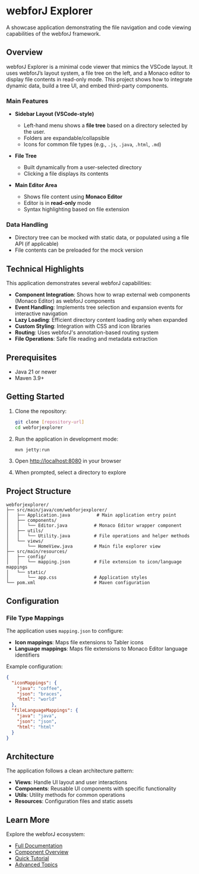 # webforJ Explorer

A showcase application demonstrating the file navigation and code viewing capabilities of the webforJ framework.

## Overview

webforJ Explorer is a minimal code viewer that mimics the VSCode layout. It uses webforJ’s layout system, a file tree on the left, and a Monaco editor to display file contents in read-only mode. This project shows how to integrate dynamic data, build a tree UI, and embed third-party components.

### **Main Features**

- **Sidebar Layout (VSCode-style)**
  - Left-hand menu shows a **file tree** based on a directory selected by the user.
  - Folders are expandable/collapsible
  - Icons for common file types (e.g., `.js`, `.java`, `.html`, `.md`)
- **File Tree**
  - Built dynamically from a user-selected directory
  - Clicking a file displays its contents
- **Main Editor Area**

  - Shows file content using **Monaco Editor**
  - Editor is in **read-only** mode
  - Syntax highlighting based on file extension

### **Data Handling**
- Directory tree can be mocked with static data, or populated using a file API (if applicable)
- File contents can be preloaded for the mock version

## Technical Highlights

This application demonstrates several webforJ capabilities:

- **Component Integration**: Shows how to wrap external web components (Monaco Editor) as webforJ components
- **Event Handling**: Implements tree selection and expansion events for interactive navigation
- **Lazy Loading**: Efficient directory content loading only when expanded
- **Custom Styling**: Integration with CSS and icon libraries
- **Routing**: Uses webforJ's annotation-based routing system
- **File Operations**: Safe file reading and metadata extraction

## Prerequisites

- Java 21 or newer
- Maven 3.9+

## Getting Started

1. Clone the repository:

   ```bash
   git clone [repository-url]
   cd webforjexplorer
   ```

2. Run the application in development mode:

   ```bash
   mvn jetty:run
   ```

3. Open [http://localhost:8080](http://localhost:8080) in your browser

4. When prompted, select a directory to explore

## Project Structure

```
webforjexplorer/
├── src/main/java/com/webforjexplorer/
│   ├── Application.java          # Main application entry point
│   ├── components/
│   │   └── Editor.java          # Monaco Editor wrapper component
│   ├── utils/
│   │   └── Utility.java         # File operations and helper methods
│   └── views/
│       └── HomeView.java        # Main file explorer view
├── src/main/resources/
│   ├── config/
│   │   └── mapping.json         # File extension to icon/language mappings
│   └── static/
│       └── app.css              # Application styles
└── pom.xml                      # Maven configuration
```

## Configuration

### File Type Mappings

The application uses `mapping.json` to configure:

- **Icon mappings**: Maps file extensions to Tabler icons
- **Language mappings**: Maps file extensions to Monaco Editor language identifiers

Example configuration:

```json
{
  "iconMappings": {
    "java": "coffee",
    "json": "braces",
    "html": "world"
  },
  "fileLanguageMappings": {
    "java": "java",
    "json": "json",
    "html": "html"
  }
}
```

## Architecture

The application follows a clean architecture pattern:

- **Views**: Handle UI layout and user interactions
- **Components**: Reusable UI components with specific functionality
- **Utils**: Utility methods for common operations
- **Resources**: Configuration files and static assets

## Learn More

Explore the webforJ ecosystem:

- [Full Documentation](https://docs.webforj.com)
- [Component Overview](https://docs.webforj.com/docs/components/overview)
- [Quick Tutorial](https://docs.webforj.com/docs/introduction/tutorial/overview)
- [Advanced Topics](https://docs.webforj.com/docs/advanced/overview)
